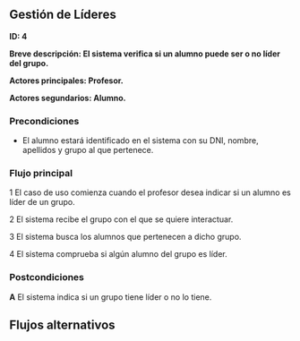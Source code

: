 ## Gestión de Líderes

**ID: 4**

**Breve descripción: El sistema verifica si un alumno puede ser o no líder del grupo.** 

**Actores principales: Profesor.**

**Actores segundarios: Alumno.**

### Precondiciones

* El alumno estará identificado en el sistema con su DNI, nombre, apellidos y grupo al que pertenece.

### Flujo principal

1 El caso de uso comienza cuando el profesor desea indicar si un alumno es líder de un grupo.

2 El sistema recibe el grupo con el que se quiere interactuar.

3 El sistema busca los alumnos que pertenecen a dicho grupo.

4 El sistema comprueba si algún alumno del grupo es líder.


### Postcondiciones

**A** El sistema indica si un grupo tiene líder o no lo tiene.

## Flujos alternativos


